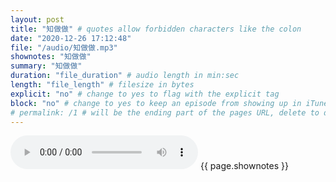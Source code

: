 ```yaml
---
layout: post
title: "知做做" # quotes allow forbidden characters like the colon
date: "2020-12-26 17:12:48"
file: "/audio/知做做.mp3"
shownotes: "知做做"
summary: "知做做"
duration: "file_duration" # audio length in min:sec
length: "file_length" # filesize in bytes
explicit: "no" # change to yes to flag with the explicit tag
block: "no" # change to yes to keep an episode from showing up in iTunes
# permalink: /1 # will be the ending part of the pages URL, delete to default to the title
---
```


<audio controls>
<source src="{{site.url}}{{site.baseurl}}{{ page.file }}" type="audio/x-mp3">
Your browser does not support the audio element.
</audio>
{{ page.shownotes }}
